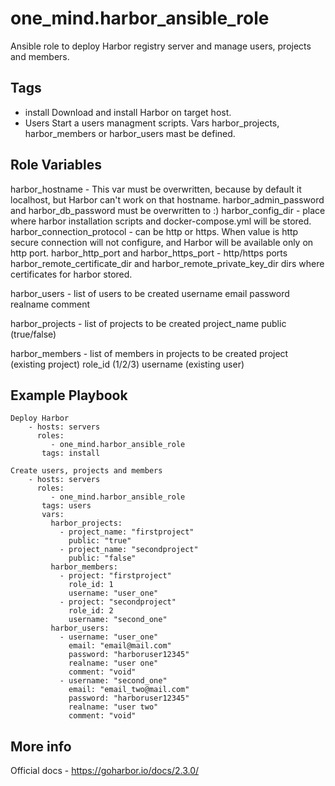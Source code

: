 one_mind.harbor_ansible_role
=========

Ansible role to deploy Harbor registry server and manage users, projects and members.


Tags
--------------
- install
  Download and install Harbor on target host.
- Users
  Start a users managment scripts. Vars harbor_projects, harbor_members or harbor_users mast be defined.

Role Variables
--------------
harbor_hostname - This var must be overwritten, because by default it localhost, but Harbor can't work on that hostname.
harbor_admin_password and harbor_db_password must be overwritten to :)
harbor_config_dir - place where harbor installation scripts and docker-compose.yml will be stored.
harbor_connection_protocol - can be http or https. When value is http secure connection will not configure, and Harbor will be available only on http port.
harbor_http_port and harbor_https_port - http/https ports
harbor_remote_certificate_dir and harbor_remote_private_key_dir dirs where certificates for harbor stored.

harbor_users - list of users to be created
   username
   email
   password
   realname
   comment

harbor_projects - list of projects to be created
    project_name 
    public (true/false)
    
harbor_members - list of members in projects to be created
   project (existing project)
   role_id (1/2/3)
   username (existing user)


Example Playbook
----------------
```
Deploy Harbor
    - hosts: servers
      roles:
         - one_mind.harbor_ansible_role
       tags: install
```

```
Create users, projects and members
    - hosts: servers
      roles:
         - one_mind.harbor_ansible_role
       tags: users
       vars:
         harbor_projects:
           - project_name: "firstproject"
             public: "true"
           - project_name: "secondproject"
             public: "false"
         harbor_members: 
           - project: "firstproject"
             role_id: 1
             username: "user_one"
           - project: "secondproject"
             role_id: 2
             username: "second_one"
         harbor_users:
           - username: "user_one"
             email: "email@mail.com"
             password: "harboruser12345"
             realname: "user one"
             comment: "void"
           - username: "second_one"
             email: "email_two@mail.com"
             password: "harboruser12345"
             realname: "user two"
             comment: "void"
```

More info
----------------
Official docs - https://goharbor.io/docs/2.3.0/
